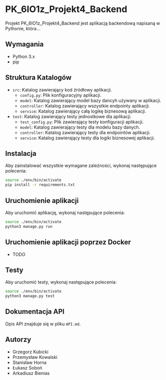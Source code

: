 
# PK_6IO1z_Projekt4_Backend

Projekt PK_6IO1z_Projekt4_Backend jest aplikacją backendową napisaną w Pythonie, która...

## Wymagania

- Python 3.x
- pip

## Struktura Katalogów

- `src`: Katalog zawierający kod źródłowy aplikacji.
    - `config.py`: Plik konfiguracyjny aplikacji.
    - `model`: Katalog zawierający model bazy dancyh używany w aplikacji.
    - `controller`: Katalog zawierający wszystkie endpointy aplikacji.
    - `service`: Katalog zawierający całą logikę biznesową aplikacji.
- `test`: Katalog zawierający testy jednostkowe dla aplikacji.
    - `test_config.py`: Plik zawierający testy konfiguracji aplikacji.
    - `model`: Katalog zawierający testy dla modelu bazy danych.
    - `controller`: Katalog zawierający testy dla endpointów aplikacji.
    - `service`: Katalog zawierający testy dla logiki biznesowej aplikacji.

## Instalacja

Aby zainstalować wszystkie wymagane zależności, wykonaj następujące polecenia:

```bash
source ./env/bin/activate
pip install -r requirements.txt
```

## Uruchomienie aplikacji

Aby uruchomić aplikację, wykonaj następujące polecenia:

```bash
source ./env/bin/activate
python3 manage.py run
```

## Uruchomienie aplikacji poprzez Docker

- TODO

## Testy

Aby uruchomić testy, wykonaj następujące polecenia:

```bash
source ./env/bin/activate
python3 manage.py test
```

## Dokumentacja API

Opis API znajduje się w pliku `API.md`.

## Autorzy

- Grzegorz Kubicki
- Przemysław Kowalski
- Stanisław Horna
- Łukasz Soboń
- Arkadiusz Bienias
